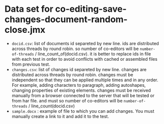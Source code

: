 # Data set for co-editing-save-changes-document-random-close.jmx

- `docid.csv`: list of documents id separeted by new line. ids are distributed across threads by round robin. 
so number of co-editors will be `number-of-threads` / line_count_of(docid.csv). 
it is better to replace ids in file with each test in order to avoid conflicts with cached or assembled files from previous test.
- `changes.csv`: list of changes id separeted by new line. changes are distributed across threads by round robin. 
changes must be independent so that they can be applied multiple times and in any order. 
For example, adding characters to paragraph, adding autoshapes, changing properties of existing elements. 
changes must be received manually from a browser connected to the server that will be tested or from har file.
and must  so number of co-editors will be `number-of-threads` / line_count(docid.csv)
- `sample.docx` : example of file to which you can add changes. You must manually create a link to it and add it to the test.